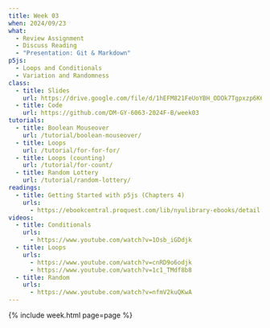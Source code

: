 ```yaml
---
title: Week 03
when: 2024/09/23
what:
  - Review Assignment
  - Discuss Reading
  - "Presentation: Git & Markdown"
p5js:
  - Loops and Conditionals
  - Variation and Randomness
class:
  - title: Slides
    url: https://drive.google.com/file/d/1hEFM821FeUoYBH_ODOk7Tgpxzp6K6ojo/
  - title: Code
    url: https://github.com/DM-GY-6063-2024F-B/week03
tutorials:
  - title: Boolean Mouseover
    url: /tutorial/boolean-mouseover/
  - title: Loops
    url: /tutorial/for-for-for/
  - title: Loops (counting)
    url: /tutorial/for-count/
  - title: Random Lottery
    url: /tutorial/random-lottery/
readings:
  - title: Getting Started with p5js (Chapters 4)
    urls:
      - https://ebookcentral.proquest.com/lib/nyulibrary-ebooks/detail.action?docID=4333728
videos:
  - title: Conditionals
    urls:
      - https://www.youtube.com/watch?v=1Osb_iGDdjk
  - title: Loops
    urls:
      - https://www.youtube.com/watch?v=cnRD9o6odjk
      - https://www.youtube.com/watch?v=1c1_TMdf8b8
  - title: Random
    urls:
      - https://www.youtube.com/watch?v=nfmV2kuQKwA
---
```

{% include week.html page=page %}
